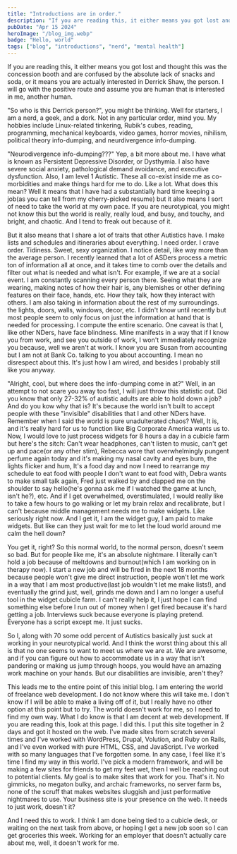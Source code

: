 ```yaml
---
title: "Introductions are in order."
description: "If you are reading this, it either means you got lost and thought this was the concession booth and are confused by the absolute lack of snacks and soda, or it means you are actually interested in Derrick Shaw, the person. I will go..."
pubDate: "Apr 15 2024"
heroImage: "/blog_img.webp"
badge: "Hello, world"
tags: ["blog", "introductions", "nerd", "mental health"]
---
```


If you are reading this, it either means you got lost and thought this was the concession booth and are confused by the absolute lack of snacks and soda,
or it means you are actually interested in Derrick Shaw, the person. I will go with the positive route and assume you are human that is interested in me, another human.

"So who is this Derrick person?", you might be thinking. Well for starters, I am a nerd, a geek, and a dork. Not in any particular order, mind you. My hobbies include Linux-related tinkering, Rubik's cubes, reading, programming, mechanical keyboards, video games, horror movies, nihilism, political theory info-dumping, and neurdivergence info-dumping.

"Neurodivergence info-dumping???" Yep, a bit more about me. I have what is known as Persistent Depressive Disorder, or Dysthymia. I also have severe social anxiety, pathological demand avoidance, and executive dysfunction. Also, I am level 1 Autistic. These all co-exist inside me as co-morbidities and make things hard for me to do. Like a lot. What does this mean? Well it means that I have had a substantially hard time keeping a job(as you can tell from my cherry-picked resume) but it also means I sort of need to take the world at my own pace. If you are neurotypical, you might not know this but the world is really, really loud, and busy, and touchy, and bright, and chaotic. And I tend to freak out because of it.

But it also means that I share a lot of traits that other Autistics have. I make lists and schedules and itineraries about everything. I need order. I crave order. Tidiness. Sweet, sexy organization. I notice detail, like way more than the average person. I recently learned that a lot of ASDers process a metric ton of information all at once, and it takes time to comb over the details and filter out what is needed and what isn't. For example, if we are at a social event. I am constantly scanning every person there. Seeing what they are wearing, making notes of how their hair is, any blemishes or other defining features on their face, hands, etc. How they talk, how they interact with others. I am also taking in information about the rest of my surroundings. the lights, doors, walls, windows, decor, etc. I didn't know until recently but most people seem to only focus on just the information at hand that is needed for processing. I compute the entire scenario. One caveat is that I, like other NDers, have face blindness. Mine manifests in a way that if I know you from work, and see you outside of work, I won't immediately recognize you because, well we aren't at work. I know you are Susan from accounting but I am not at Bank Co. talking to you about accounting. I mean no disrespect about this. It's just how I am wired, and besides I probably still like you anyway.

"Alright, cool, but where does the info-dumping come in at?" Well, in an attempt to not scare you away too fast, I will just throw this statistic out. Did you know that only 27-32% of autistic adults are able to hold down a job? And do you kow why that is? It's because the world isn't built to accept people with these "invisible" disabilities that I and other NDers have. Remember when I said the world is pure unadulterated chaos? Well, It is, and it's really hard for us to function like Big Corporate America wants us to. Now, I would love to just process widgets for 8 hours a day in a cubicle farm but here's the sitch: Can't wear headphones, can't listen to music, can't get up and pace(or any other stim), Rebecca wore that overwhelmingly pungent perfume again today and it's making my nasal cavity and eyes burn, the lights flicker and hum, It's a food day and now I need to rearrange my schedule to eat food with people I don't want to eat food with, Debra wants to make small talk again, Fred just walked by and clapped me on the shoulder to say hello(he's gonna ask me if I watched the game at lunch, isn't he?), etc. And if I get overwhelmed, overstimulated, I would really like to take a few hours to go walking or let my brain relax and recalibrate, but I can't because middle management needs me to make widgets. Like seriously right now. And I get it, I am the widget guy, I am paid to make widgets. But like can they just wait for me to let the loud world around me calm the hell down?

You get it, right? So this normal world, to the normal person, doesn't seem so bad. But for people like me, it's an absolute nightmare. I literally can't hold a job because of meltdowns and burnout(which I am working on in therapy now). I start a new job and will be fired in the next 18 months because people won't give me direct instruction, people won't let me work in a way that I am most productive(last job wouldn't let me make lists!), and eventually the grind just, well, grinds me down and I am no longer a useful tool in the widget cubicle farm. I can't really help it, I just hope I can find something else before I run out of money when I get fired because it's hard getting a job. Interviews suck because everyone is playing pretend. Everyone has a script except me. It just sucks.

So I, along with 70 some odd percent of Autistics basically just suck at working in your neurotypical world. And I think the worst thing about this all is that no one seems to want to meet us where we are at. We are awesome, and if you can figure out how to accommodate us in a way that isn't pandering or making us jump through hoops, you would have an amazing work machine on your hands. But our disabilities are invisible, aren't they?

This leads me to the entire point of this initial blog. I am entering the world of freelance web development. I do not know where this will take me. I don't know if I will be able to make a living off of it, but I really have no other option at this point but to try. The world doesn't work for me, so I need to find my own way. What I do know is that I am decent at web development. If you are reading this, look at this page. I did this. I put this site together in 2 days and got it hosted on the web. I've made sites from scratch several times and I've worked with WordPress, Drupal, Volution, and Ruby on Rails, and I've even worked with pure HTML, CSS, and JavaScript. I've worked with so many languages that I've forgotten some. In any case, I feel like it's time I find my way in this world. I've pick a modern framework, and will be making a few sites for friends to get my feet wet, then I well be reaching out to potential clients. My goal is to make sites that work for you. That's it. No gimmicks, no megaton bulky, and archaic frameworks, no server farm bs, none of the scruff that makes websites sluggish and just performative nightmares to use. Your business site is your presence on the web. It needs to just work, doesn't it?

And I need this to work. I think I am done being tied to a cubicle desk, or waiting on the next task from above, or hoping I get a new job soon so I can get groceries this week. Working for an employer that doesn't actually care about me, well, it doesn't work for me.

